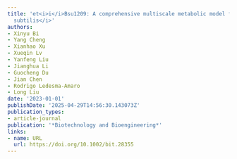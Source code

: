 ```yaml
---
title: 'et<i>i</i>Bsu1209: A comprehensive multiscale metabolic model for <i>Bacillus
  subtilis</i>'
authors:
- Xinyu Bi
- Yang Cheng
- Xianhao Xu
- Xueqin Lv
- Yanfeng Liu
- Jianghua Li
- Guocheng Du
- Jian Chen
- Rodrigo Ledesma‐Amaro
- Long Liu
date: '2023-01-01'
publishDate: '2025-04-29T14:56:30.143073Z'
publication_types:
- article-journal
publication: '*Biotechnology and Bioengineering*'
links:
- name: URL
  url: https://doi.org/10.1002/bit.28355
---
```

